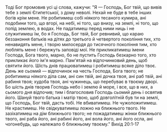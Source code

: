 Тоді Бог промовив усі ці слова, кажучи:  "Я — Господь, Бог твій, що вивів тебе з землі Єгипетської, з дому неволі. Нехай не буде в тебе інших богів крім мене. Не робитимеш собі ніякого тесаного кумира, ані подобини того, що вгорі, на небі, ні того, що внизу, на землі, ні того, що попід землею, в водах. Не падатимеш перед ними ниць і не служитимеш їм, бо я Господь, Бог твій, Бог ревнивий, що караю беззаконня батьків на дітях до третього й четвертого покоління тих, хто ненавидять мене, і творю милосердя до тисячного покоління тим, хто люблять мене і бережуть заповіді мої. Не прикликатимеш імени Господа, Бога твого, марно, бо не пустить Господь безкарно того, хто прикликає його ім'я марно. Пам'ятай на відпочинковий день, щоб святити його. Шість днів працюватимеш і робитимеш всяке діло твоє. День же сьомий — відпочинок на честь Господа, Бога твого; не робитимеш ніякого діла сам, ані син твій, ані дочка твоя, ані раб твій, ані рабиня твоя; худоба твоя, ані чужинець, що перебуває в твоєму дворі. Бо шість днів творив Господь небо і землю й море, і все, що в них, а сьомого дня відпочив; тим і благословив Господь сьомий день і освятив його. Шануй твого батька і матір твою, щоб довголітній був ти на землі, що Господь, Бог твій, дасть тобі. Не вбиватимеш. Не чужоложитимеш. Не крастимеш. Не свідкуватимеш ложно на ближнього твого. Не зазіхатимеш на дім ближнього твого; не пожадатимеш жінки ближнього твого, ані раба його, ані рабині його, ані вола його, ані його осла, ані чогонебудь, що належало б ближньому твоєму." Вихід 20:1-17